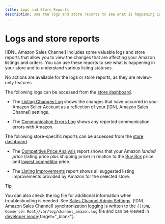 ```yaml
---
title: Logs and Store Reports
description: Use the logs and store reports to see what is happening in your Adobe Commerce or Magento Open Source store and your Amazon Marketplace listings.
---
```


# Logs and store reports

[!DNL Amazon Sales Channel] includes some valuable logs and store reports that allow you to view the changes that are affecting your Amazon listings and orders. You can use these reports to see what is happening in your store and to understand various listing statuses.

No actions are available for the logs or store reports, as they are review-only features.

The following logs can be accessed from the [store dashboard](./amazon-store-dashboard.md).

- The [Listing Changes Log](./listing-changes-log.md) shows the changes that have occurred in your Amazon Seller Account as a reflection of your [!DNL Amazon Sales Channel] settings.

- The [Communication Errors Log](./communication-errors-log.md) shows any reported communication errors with Amazon.

The following store-specific reports can be accessed from the [store dashboard](./amazon-store-dashboard.md).

- The [Competitive Price Analysis](./competitive-price-analysis.md) report shows that your Amazon _landed price_ (listing price plus shipping price) in relation to the [Buy Box](./buy-box-competitor-pricing.md) price and [lowest competitor](./lowest-competitor-pricing.md) price.

- The [Listing Improvements](./listing-improvements.md) report shows all suggested listing improvements provided by Amazon for the selected store.

>[!TIP]
>
>You can also check the log file for additional information when troubleshooting is needed. See [Sales Channel Admin Settings](./sales-channel-settings.md). [!DNL Amazon Sales Channel] synchronization logging is written to the `{[!DNL Commerce] Root}/var/log/channel_amazon.log` file and can be viewed in [developer mode](https://docs.magento.com/user-guide/magento/installation-modes.html){target="_blank"}.
